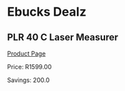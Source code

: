 
# Ebucks Dealz
## PLR 40 C Laser Measurer
[Product Page](https://www.ebucks.com/web/shop/productSelected.do?prodId=1169670119&catId=370101825)

Price: R1599.00

Savings: 200.0


	
